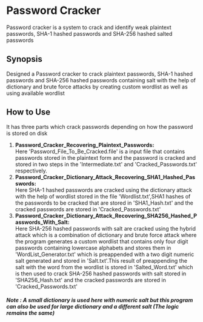 # Password Cracker
Password cracker is a system to crack and identify weak plaintext passwords, SHA-1 hashed passwords and SHA-256 hashed salted passwords
## Synopsis
Designed a Password cracker to crack plaintext passwords, SHA-1 hashed passwords and SHA-256 hashed passwords containing salt with the help of dictionary and brute force attacks by creating custom wordlist as well as using available wordlist
## How to Use
It has three parts which crack passwords depending on how the password is stored on disk
1. <b>Password_Cracker_Recovering_Plaintext_Passwords:</b><br>
Here 'Password_File_To_Be_Cracked.file' is a input file that contains passwords stored in the plaintext form and the password is cracked and stored in two steps in the 'Intermediate.txt' and 'Cracked_Passwords.txt' respectively.
2. <b>Password_Cracker_Dictionary_Attack_Recovering_SHA1_Hashed_Passwords:</b><br>
Here SHA-1 hashed passwords are cracked using the dictionary attack with the help of wordlist stored in the file 'Wordlist.txt',SHA1 hashes of the passwords to be cracked that are stored in 'SHA1_Hash.txt' and the cracked passwords are stored in 'Cracked_Passwords.txt'
3. <b>Password_Cracker_Dictionary_Attack_Recovering_SHA256_Hashed_Passwords_With_Salt:</b><br>
Here SHA-256 hashed passwords with salt are cracked using the hybrid attack which is a combination of dictionary and brute force attack where the program generates a custom wordlist that contains only four digit passwords containing lowercase alphabets and stores them in 'WordList_Generator.txt' which is preappended with a two digit numeric salt generated and stored in 'Salt.txt'.This result of preappending the salt with the word from the wordlist is stored in 'Salted_Word.txt' which is then used to crack SHA-256 hashed passwords with salt stored in 'SHA256_Hash.txt' and the cracked passwords are stored in 'Cracked_Passwords.txt'       
##### Note : A small dictionary is used here with numeric salt but this program can also be used for large dictionary and a different salt (The logic remains the same)
